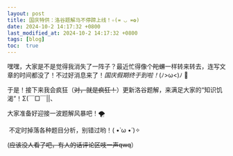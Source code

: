 ```yaml
---
layout: post
title: 国庆特供：洛谷题解马不停蹄上线！✧(≖ ◡ ≖✿)
date: 2024-10-2 14:17:32 +0800
last_modified_at: 2024-10-2 14:17:32 +0800
tags: [blog]
toc:  true
---
```

嘿嘿，大家是不是觉得我消失了一阵子？最近忙得像个~~陀螺~~一样转来转去，连写文章的时间都没了！不过好消息来了！_国庆假期终于到啦！_(ﾉ>ω<)ﾉ 🎉


于是！接下来我会疯狂（~~对，就是疯狂！~~）更新洛谷题解，来满足大家的“知识饥渴”！Σ(￣□￣||、

大家准备好迎接一波题解风暴吧！🌪

️
不定时掉落各种题目分析，别错过哟！( •̀ ω •́ )✧

(~~应该没人看了吧，有人的话评论区吱一声qwq~~）

